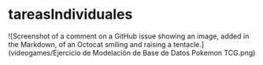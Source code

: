 # tareasIndividuales

![Screenshot of a comment on a GitHub issue showing an image, added in the Markdown, 
of an Octocat smiling and raising a tentacle.](videogames/Ejercicio de Modelación de Base de Datos Pokemon TCG.png)

